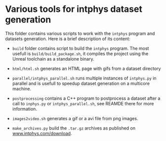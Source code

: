 # Various tools for intphys dataset generation

This folder contains various scripts to work with the `intphys` program and
datasets generation. Here is a brief description of its content:

* `build` folder contains script to build the `intphys` program. The most
  usefull is `build/build_package.sh`, it compiles the project using the Unreal
  toolchain as a standalone binary.

* `html/html.sh` generates an HTML page with gifs from a dataset directory

* `parallel/intphys_parallel.sh` runs multiple instances of `intphys.py` in
  parallel and is usefull to speedup dataset generation on a multicore machine.

* `postprocessing` contains a C++ program to postprocess a dataset after a call
  to `inphys.py` or `intphys_parallel.sh`, see REAMDE there for more
  information.

* `images2video.sh` generates a gif or a avi file from png images.

* `make_archives.py` build the `.tar.gz` archives as published on
  www.intphys.com/download.
